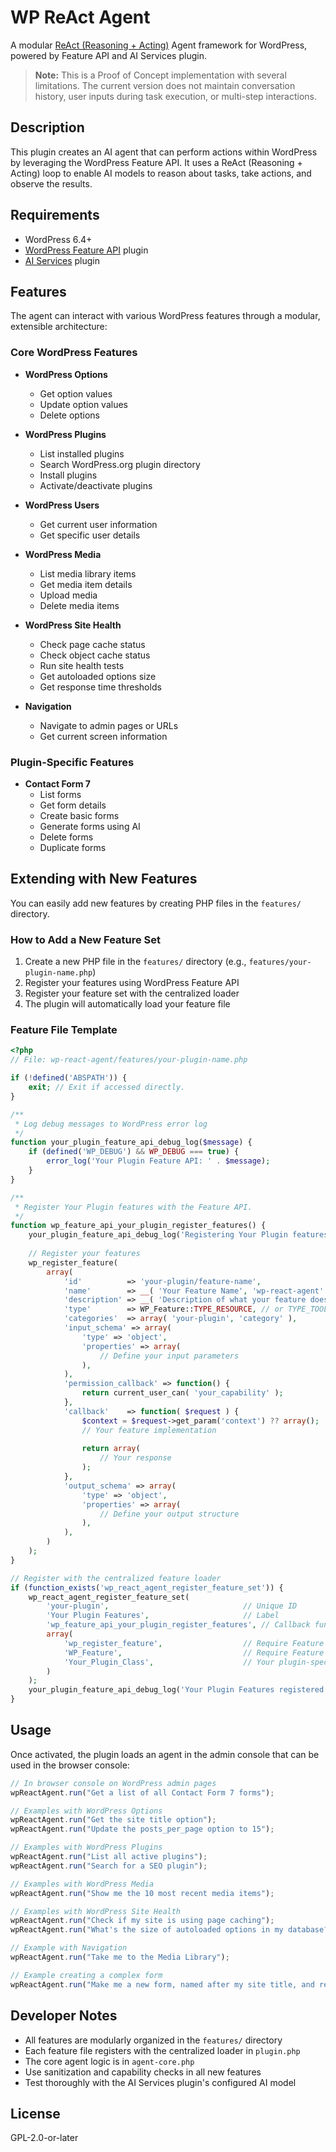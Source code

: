 # WP ReAct Agent

A modular [ReAct (Reasoning + Acting)](https://arxiv.org/abs/2210.03629) Agent framework for WordPress, powered by Feature API and AI Services plugin.

> **Note:** This is a Proof of Concept implementation with several limitations. The current version does not maintain conversation history, user inputs during task execution, or multi-step interactions.


## Description

This plugin creates an AI agent that can perform actions within WordPress by leveraging the WordPress Feature API. It uses a ReAct (Reasoning + Acting) loop to enable AI models to reason about tasks, take actions, and observe the results.

## Requirements

- WordPress 6.4+
- [WordPress Feature API](https://github.com/Automattic/wp-feature-api/) plugin
- [AI Services](https://wordpress.org/plugins/ai-services/) plugin

## Features

The agent can interact with various WordPress features through a modular, extensible architecture:

### Core WordPress Features

- **WordPress Options**
  - Get option values
  - Update option values
  - Delete options

- **WordPress Plugins**
  - List installed plugins
  - Search WordPress.org plugin directory
  - Install plugins
  - Activate/deactivate plugins

- **WordPress Users**
  - Get current user information
  - Get specific user details

- **WordPress Media**
  - List media library items
  - Get media item details
  - Upload media
  - Delete media items

- **WordPress Site Health**
  - Check page cache status
  - Check object cache status
  - Run site health tests
  - Get autoloaded options size
  - Get response time thresholds

- **Navigation**
  - Navigate to admin pages or URLs
  - Get current screen information

### Plugin-Specific Features
- **Contact Form 7**
  - List forms
  - Get form details
  - Create basic forms
  - Generate forms using AI
  - Delete forms
  - Duplicate forms

## Extending with New Features

You can easily add new features by creating PHP files in the `features/` directory.

### How to Add a New Feature Set

1. Create a new PHP file in the `features/` directory (e.g., `features/your-plugin-name.php`)
2. Register your features using WordPress Feature API
3. Register your feature set with the centralized loader
4. The plugin will automatically load your feature file

### Feature File Template

```php
<?php
// File: wp-react-agent/features/your-plugin-name.php

if (!defined('ABSPATH')) {
    exit; // Exit if accessed directly.
}

/**
 * Log debug messages to WordPress error log
 */
function your_plugin_feature_api_debug_log($message) {
    if (defined('WP_DEBUG') && WP_DEBUG === true) {
        error_log('Your Plugin Feature API: ' . $message);
    }
}

/**
 * Register Your Plugin features with the Feature API.
 */
function wp_feature_api_your_plugin_register_features() {
    your_plugin_feature_api_debug_log('Registering Your Plugin features');
    
    // Register your features
    wp_register_feature(
        array(
            'id'          => 'your-plugin/feature-name',
            'name'        => __( 'Your Feature Name', 'wp-react-agent' ),
            'description' => __( 'Description of what your feature does.', 'wp-react-agent' ),
            'type'        => WP_Feature::TYPE_RESOURCE, // or TYPE_TOOL
            'categories'  => array( 'your-plugin', 'category' ),
            'input_schema' => array(
                'type' => 'object',
                'properties' => array(
                    // Define your input parameters
                ),
            ),
            'permission_callback' => function() {
                return current_user_can( 'your_capability' );
            },
            'callback'    => function( $request ) {
                $context = $request->get_param('context') ?? array();
                // Your feature implementation
                
                return array(
                    // Your response
                );
            },
            'output_schema' => array(
                'type' => 'object',
                'properties' => array(
                    // Define your output structure
                ),
            ),
        )
    );
}

// Register with the centralized feature loader
if (function_exists('wp_react_agent_register_feature_set')) {
    wp_react_agent_register_feature_set(
        'your-plugin',                              // Unique ID
        'Your Plugin Features',                     // Label
        'wp_feature_api_your_plugin_register_features', // Callback function
        array(
            'wp_register_feature',                  // Require Feature API
            'WP_Feature',                           // Require Feature API classes
            'Your_Plugin_Class',                    // Your plugin-specific dependencies
        )
    );
    your_plugin_feature_api_debug_log('Your Plugin Features registered with loader');
}
```

## Usage

Once activated, the plugin loads an agent in the admin console that can be used in the browser console:

```javascript
// In browser console on WordPress admin pages
wpReactAgent.run("Get a list of all Contact Form 7 forms");

// Examples with WordPress Options
wpReactAgent.run("Get the site title option");
wpReactAgent.run("Update the posts_per_page option to 15");

// Examples with WordPress Plugins
wpReactAgent.run("List all active plugins");
wpReactAgent.run("Search for a SEO plugin");

// Examples with WordPress Media
wpReactAgent.run("Show me the 10 most recent media items");

// Examples with WordPress Site Health
wpReactAgent.run("Check if my site is using page caching");
wpReactAgent.run("What's the size of autoloaded options in my database?");

// Example with Navigation
wpReactAgent.run("Take me to the Media Library");

// Example creating a complex form
wpReactAgent.run("Make me a new form, named after my site title, and related to it. It should have a ton of fields and send to the current user's email.");
```

## Developer Notes

- All features are modularly organized in the `features/` directory
- Each feature file registers with the centralized loader in `plugin.php`
- The core agent logic is in `agent-core.php`
- Use sanitization and capability checks in all new features
- Test thoroughly with the AI Services plugin's configured AI model

## License

GPL-2.0-or-later
